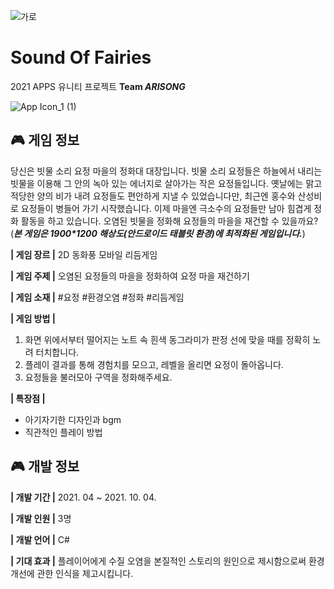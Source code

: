 ![가로](https://user-images.githubusercontent.com/65955748/135839481-2351ba28-1595-4fd7-8169-cf5d189ffcb7.png)

  
# Sound Of Fairies  
2021 APPS 유니티 프로젝트 **Team _ARISONG_**


![App Icon_1 (1)](https://user-images.githubusercontent.com/65955748/135841498-9c885b74-2e38-4513-bde6-99769475438b.png)  

## 🎮 게임 정보
  
  당신은 빗물 소리 요정 마을의 정화대 대장입니다. 빗물 소리 요정들은 하늘에서 내리는 빗물을 이용해 그 안의 녹아 있는 에너지로 살아가는 작은 요정들입니다. 옛날에는 맑고 적당한 양의 비가 내려 요정들도 편안하게 지낼 수 있었습니다만, 최근엔 홍수와 산성비로 요정들이 병들어 가기 시작했습니다. 이제 마을엔 극소수의 요정들만 남아 힘겹게 정화 활동을 하고 있습니다. 오염된 빗물을 정화해 요정들의 마을을 재건할 수 있을까요?
(_**본 게임은 1900*1200 해상도(안드로이드 태블릿 환경)에 최적화된 게임입니다.**_)  

  
  
**| 게임 장르 |** 2D 동화풍 모바일 리듬게임

**| 게임 주제 |**  오염된 요정들의 마을을 정화하여 요정 마을 재건하기
  
**| 게임 소재 |** #요정 #환경오염 #정화 #리듬게임
  
**| 게임 방법 |**
  1. 화면 위에서부터 떨어지는 노트 속 흰색 동그라미가 판정 선에 맞을 때를 정확히 노려 터치합니다.
  2. 플레이 결과를 통해 경험치를 모으고, 레벨을 올리면 요정이 돌아옵니다.
  3. 요정들을 불러모아 구역을 정화해주세요.

**| 특장점 |**
  * 아기자기한 디자인과 bgm
  * 직관적인 플레이 방법  
 

## 🎮 개발 정보
**| 개발 기간 |** 2021. 04 ~ 2021. 10. 04.


**| 개발 인원 |** 3명


**| 개발 언어 |** C#


**| 기대 효과 |** 플레이어에게 수질 오염을 본질적인 스토리의 원인으로 제시함으로써 환경 개선에 관한 인식을 제고시킵니다.
